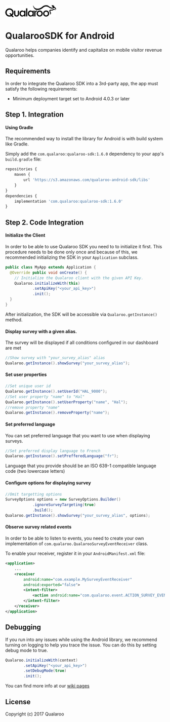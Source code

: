 [![](img/logo-dark.png?raw=true)](https://qualaroo.com/)

# QualarooSDK for Android

Qualaroo helps companies identify and capitalize on mobile visitor revenue opportunities.

## Requirements

In order to integrate the Qualaroo SDK into a 3rd-party app, the app must satisfy the following requirements:

- Minimum deployment target set to Android 4.0.3 or later

## Step 1. Integration

#### Using Gradle

The recommended way to install the library for Android is with build system like Gradle.

Simply add the `com.qualaroo:qualaroo-sdk:1.6.0` dependency to your app's `build.gradle` file:

```javascript
repositories {
    maven {
        url 'https://s3.amazonaws.com/qualaroo-android-sdk/libs'
    }
}
dependencies {
    implementation 'com.qualaroo:qualaroo-sdk:1.6.0'
}
```
## Step 2. Code Integration
#### Initialize the Client
In order to be able to use Qualaroo SDK you need to to initialize it first.
This procedure needs to be done only once and because of this, we recommended initializing the SDK in your `Application` subclass.
```java
public class MyApp extends Application {
  @Override public void onCreate() {
    // Initialize the Qualaroo client with the given API Key.
    Qualaroo.initializeWith(this)
            .setApiKey("<your_api_key>")
            .init();
  }
}        
```
After initialization, the SDK will be accessible via `Qualaroo.getInstance()` method.
#### Display survey with a given alias.
The survey will be displayed if all conditions configured in our dashboard are met
```java
//Show survey with "your_survey_alias" alias
Qualaroo.getInstance().showSurvey("your_survey_alias");
```
#### Set user properties
```java
//Set unique user id
Qualaroo.getInstance().setUserId("HAL_9000");
//Set user property "name" to "Hal"
Qualaroo.getInstance().setUserProperty("name", "Hal");
//remove property "name"
Qualaroo.getInstance().removeProperty("name");
```

#### Set preferred language
You can set preferred language that you want to use when displaying surveys.
```java
//Set preferred display language to French
Qualaroo.getInstance().setPrefferedLanguage("fr");
```
Language that you provide should be an ISO 639-1 compatible language code (two lowercase letters)

#### Configure options for displaying survey
```java
//Omit targetting options
SurveyOptions options = new SurveyOptions.Builder()
            .ignoreSurveyTargeting(true)
            .build();
Qualaroo.getInstance().showSurvey("your_survey_alias", options);
```

#### Observe survey related events
In order to be able to listen to events, you need to create your own implementation of `com.qualaroo.QualarooSurveyEventReceiver` class.

To enable your receiver, register it in your `AndroidManifest.xml` file:
```xml
<application>
    ...
    <receiver 
        android:name="com.example.MySurveyEventReceiver"
        android:exported="false">
        <intent-filter>
            <action android:name="com.qualaroo.event.ACTION_SURVEY_EVENT"/>
        </intent-filter>
    </receiver>
</application> 
```

## Debugging
If you run into any issues while using the Android library, we recommend turning on logging to help you trace the issue. 
You can do this by setting debug mode to true.
```java
Qualaroo.initializeWith(context)
        .setApiKey("<your_api_key>")
        .setDebugMode(true)
        .init();
```
You can find more info at our [wiki pages](https://github.com/qualaroo/AndroidSDK/wiki)
## License

Copyright (c) 2017 Qualaroo
